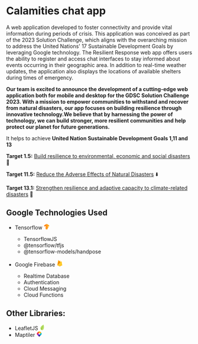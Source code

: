 # Calamities chat app
A web application developed to foster connectivity and provide vital information during periods of crisis. This application was conceived as part of the 2023 Solution Challenge, which aligns with the overarching mission to address the United Nations' 17 Sustainable Development Goals by leveraging Google technology. The Resilient Response web app offers users the ability to register and access chat interfaces to stay informed about events occurring in their geographic area. In addition to real-time weather updates, the application also displays the locations of available shelters during times of emergency.


**Our team is excited to announce the development of a cutting-edge web application both for mobile and desktop for the GDSC Solution Challenge 2023. With a mission to empower communities to withstand and recover from natural disasters, our app focuses on building resilience through innovative technology.We believe that by harnessing the power of technology, we can build stronger, more resilient communities and help protect our planet for future generations.**

It helps to achieve **United Nation Sustainable Development Goals 1,11  and 13** 

**Target 1.5:**  [Build resilience to environmental, economic and social disasters](https://sdg-tracker.org/no-poverty) 🔨

**Target 11.5:** [Reduce the Adverse Effects of Natural Disasters](https://sdg-tracker.org/cities) ⬇️

**Target 13.1:** [Strengthen resilience and adaptive capacity to climate-related disasters](https://sdg-tracker.org/climate-change) 💪

## Google Technologies Used
- Tensorflow <img src="public/tensorflow-logo.png" width="15">

    - TensorflowJS
    - @tensorflow/tfjs
    - @tensorflow-models/handpose
- Google Firebase <img src="public/firebase-logo.png" width="18">

    - Realtime Database
    - Authentication
    - Cloud Messaging
    - Cloud Functions

## Other Libraries:
- LeafletJS <img src="public/leaflet-logo.png" width="15">
- Maptiler <img src="public/maptiler-logo.png" width="15">

